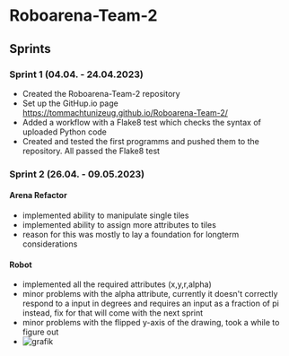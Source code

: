 # Roboarena-Team-2
## Sprints
### Sprint 1 (04.04. - 24.04.2023)
  - Created the Roboarena-Team-2 repository
  - Set up the  GitHup.io page https://tommachtunizeug.github.io/Roboarena-Team-2/
  - Added a workflow with a Flake8 test which checks the syntax of uploaded Python code
  - Created and tested the first programms and pushed them to the repository. All passed the Flake8 test
  
  
### Sprint 2 (26.04. - 09.05.2023)


#### Arena Refactor
  - implemented ability to manipulate single tiles
  - implemented ability to assign more attributes to tiles
  - reason for this was mostly to lay a foundation for longterm considerations

#### Robot
  - implemented all the required attributes (x,y,r,alpha)
  - minor problems with the alpha attribute, currently it doesn't correctly respond to a input in degrees and requires an input as a fraction of pi instead, fix for that will come with the next sprint
  - minor problems with the flipped y-axis of the drawing, took a while to figure out
  - ![grafik](https://user-images.githubusercontent.com/67464857/236781660-c072cd7c-888f-41c1-84c4-82606ce60a4c.png)
